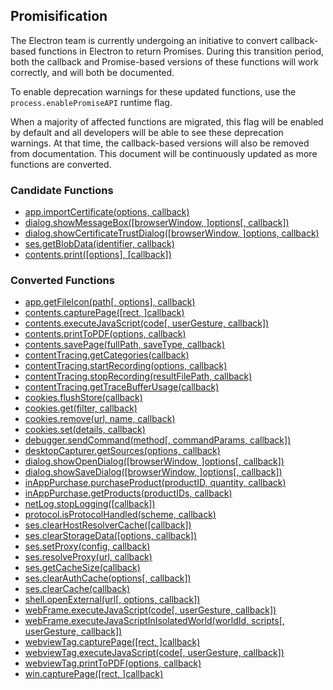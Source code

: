 ## Promisification

The Electron team is currently undergoing an initiative to convert callback-based functions in Electron to return Promises. During this transition period, both the callback and Promise-based versions of these functions will work correctly, and will both be documented.

To enable deprecation warnings for these updated functions, use the `process.enablePromiseAPI` runtime flag.

When a majority of affected functions are migrated, this flag will be enabled by default and all developers will be able to see these deprecation warnings. At that time, the callback-based versions will also be removed from documentation. This document will be continuously updated as more functions are converted.

### Candidate Functions

- [app.importCertificate(options, callback)](https://github.com/electron/electron/blob/master/docs/api/app.md#importCertificate)
- [dialog.showMessageBox([browserWindow, ]options[, callback])](https://github.com/electron/electron/blob/master/docs/api/dialog.md#showMessageBox)
- [dialog.showCertificateTrustDialog([browserWindow, ]options, callback)](https://github.com/electron/electron/blob/master/docs/api/dialog.md#showCertificateTrustDialog)
- [ses.getBlobData(identifier, callback)](https://github.com/electron/electron/blob/master/docs/api/session.md#getBlobData)
- [contents.print([options], [callback])](https://github.com/electron/electron/blob/master/docs/api/web-contents.md#print)

### Converted Functions

- [app.getFileIcon(path[, options], callback)](https://github.com/electron/electron/blob/master/docs/api/app.md#getFileIcon)
- [contents.capturePage([rect, ]callback)](https://github.com/electron/electron/blob/master/docs/api/web-contents.md#capturePage)
- [contents.executeJavaScript(code[, userGesture, callback])](https://github.com/electron/electron/blob/master/docs/api/web-contents.md#executeJavaScript)
- [contents.printToPDF(options, callback)](https://github.com/electron/electron/blob/master/docs/api/web-contents.md#printToPDF)
- [contents.savePage(fullPath, saveType, callback)](https://github.com/electron/electron/blob/master/docs/api/web-contents.md#savePage)
- [contentTracing.getCategories(callback)](https://github.com/electron/electron/blob/master/docs/api/content-tracing.md#getCategories)
- [contentTracing.startRecording(options, callback)](https://github.com/electron/electron/blob/master/docs/api/content-tracing.md#startRecording)
- [contentTracing.stopRecording(resultFilePath, callback)](https://github.com/electron/electron/blob/master/docs/api/content-tracing.md#stopRecording)
- [contentTracing.getTraceBufferUsage(callback)](https://github.com/electron/electron/blob/master/docs/api/content-tracing.md#getTraceBufferUsage)
- [cookies.flushStore(callback)](https://github.com/electron/electron/blob/master/docs/api/cookies.md#flushStore)
- [cookies.get(filter, callback)](https://github.com/electron/electron/blob/master/docs/api/cookies.md#get)
- [cookies.remove(url, name, callback)](https://github.com/electron/electron/blob/master/docs/api/cookies.md#remove)
- [cookies.set(details, callback)](https://github.com/electron/electron/blob/master/docs/api/cookies.md#set)
- [debugger.sendCommand(method[, commandParams, callback])](https://github.com/electron/electron/blob/master/docs/api/debugger.md#sendCommand)
- [desktopCapturer.getSources(options, callback)](https://github.com/electron/electron/blob/master/docs/api/desktop-capturer.md#getSources)
- [dialog.showOpenDialog([browserWindow, ]options[, callback])](https://github.com/electron/electron/blob/master/docs/api/dialog.md#showOpenDialog)
- [dialog.showSaveDialog([browserWindow, ]options[, callback])](https://github.com/electron/electron/blob/master/docs/api/dialog.md#showSaveDialog)
- [inAppPurchase.purchaseProduct(productID, quantity, callback)](https://github.com/electron/electron/blob/master/docs/api/in-app-purchase.md#purchaseProduct)
- [inAppPurchase.getProducts(productIDs, callback)](https://github.com/electron/electron/blob/master/docs/api/in-app-purchase.md#getProducts)
- [netLog.stopLogging([callback])](https://github.com/electron/electron/blob/master/docs/api/net-log.md#stopLogging)
- [protocol.isProtocolHandled(scheme, callback)](https://github.com/electron/electron/blob/master/docs/api/protocol.md#isProtocolHandled)
- [ses.clearHostResolverCache([callback])](https://github.com/electron/electron/blob/master/docs/api/session.md#clearHostResolverCache)
- [ses.clearStorageData([options, callback])](https://github.com/electron/electron/blob/master/docs/api/session.md#clearStorageData)
- [ses.setProxy(config, callback)](https://github.com/electron/electron/blob/master/docs/api/session.md#setProxy)
- [ses.resolveProxy(url, callback)](https://github.com/electron/electron/blob/master/docs/api/session.md#resolveProxy)
- [ses.getCacheSize(callback)](https://github.com/electron/electron/blob/master/docs/api/session.md#getCacheSize)
- [ses.clearAuthCache(options[, callback])](https://github.com/electron/electron/blob/master/docs/api/session.md#clearAuthCache)
- [ses.clearCache(callback)](https://github.com/electron/electron/blob/master/docs/api/session.md#clearCache)
- [shell.openExternal(url[, options, callback])](https://github.com/electron/electron/blob/master/docs/api/shell.md#openExternal)
- [webFrame.executeJavaScript(code[, userGesture, callback])](https://github.com/electron/electron/blob/master/docs/api/web-frame.md#executeJavaScript)
- [webFrame.executeJavaScriptInIsolatedWorld(worldId, scripts[, userGesture, callback])](https://github.com/electron/electron/blob/master/docs/api/web-frame.md#executeJavaScriptInIsolatedWorld)
- [webviewTag.capturePage([rect, ]callback)](https://github.com/electron/electron/blob/master/docs/api/webview-tag.md#capturePage)
- [webviewTag.executeJavaScript(code[, userGesture, callback])](https://github.com/electron/electron/blob/master/docs/api/webview-tag.md#executeJavaScript)
- [webviewTag.printToPDF(options, callback)](https://github.com/electron/electron/blob/master/docs/api/webview-tag.md#printToPDF)
- [win.capturePage([rect, ]callback)](https://github.com/electron/electron/blob/master/docs/api/browser-window.md#capturePage)
